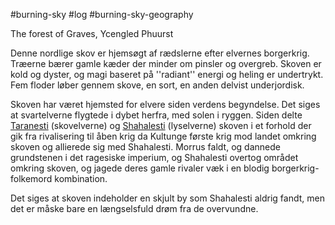 #burning-sky #log #burning-sky-geography

The forest of Graves, Ycengled Phuurst
Denne nordlige skov er hjemsøgt af rædslerne efter elvernes borgerkrig. Træerne bærer gamle kæder der minder om pinsler og overgreb. Skoven er kold og dyster, og magi baseret på ''radiant'' energi og heling er undertrykt. Fem floder løber gennem skove, en sort, en anden delvist underjordisk.
Skoven har været hjemsted for elvere siden verdens begyndelse. Det siges at svartelverne flygtede i dybet herfra, med solen i ryggen. Siden delte [Taranesti](Taranesti.md) (skovelverne) og [Shahalesti](Shahalesti.md) (lyselverne) skoven i et forhold der gik fra rivalisering til åben krig da Kultunge første krig mod landet omkring skoven og allierede sig med Shahalesti. Morrus faldt, og dannede grundstenen i det ragesiske imperium, og Shahalesti overtog området omkring skoven, og jagede deres gamle rivaler væk i en blodig borgerkrig-folkemord kombination.
Det siges at skoven indeholder en skjult by som Shahalesti aldrig fandt, men det er måske bare en længselsfuld drøm fra de overvundne.
